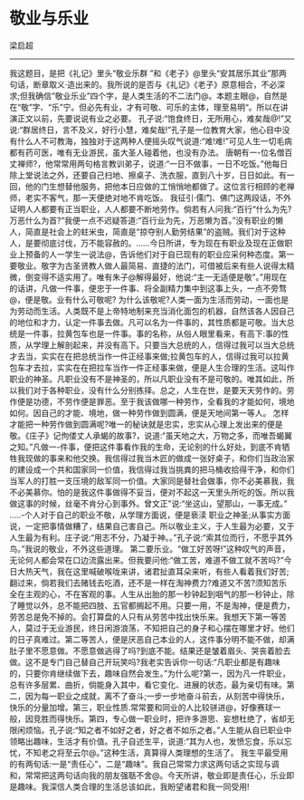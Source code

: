 # 敬业与乐业

梁启超

---

我这题目，是把《礼记》里头“敬业乐群 ”和《老子》@里头“安其居乐其业”那两句话，断章取义·造出来的。我所说的是否与《礼记》《老子》原意相合，不必深求;但我确信“敬业乐业”四个字，是人类生活的不二法门@。本题主眼@，自然是在“敬”字、“乐”宁。但必先有业，才有可敬、可乐的主体，理至易明“。所以在讲演正文以前，先要说说有业之必要。
孔子说:“饱食终日，无所用心，难矣哉@!”又说:“群居终日，言不及义，好行小慧，难矣哉!”孔子是一位教育大家，他心目中没有什么人不可教海，独独对于这两种人便摇头叹气说道:“难!难!”可见人生一切毛病都有药可医，唯有无业游民，虽大圣人碰着他，也没有办法。
唐朝有一-位名僧百丈禅师?，他常常用两句格言教训弟子，说道:“一日不做事，一日不吃饭。”他每日除上堂说法之外，还要自己扫地、擦桌子、洗衣服，直到八十岁，日日如此。有一回，他的门生想替他服务，把他本日应做的工悄悄地都做了。这位言行相顾的老禅师，老实不客气，那一天便绝对地不肯吃饭。
我征引·儒门、佛门这两段话，不外证明人人都要有正当职业，人人都要不断地劳作。倘若有人问我:“百行“什么为先?万恶什么为首?”我便一点不迟疑答道:“百行业为先，万恶懒为首。”没有职业的懒人，简直是社会上的蛀米虫，简直是“掠夺别人勤劳结果”的盗贼。我们对于这种人，是要彻底讨伐，万不能容赦的。......今日所讲，专为现在有职业及现在正做职业上预备的人一学生一说法@，告诉他们对于自已现有的职业应采何种态度。第一要敬业。敬字为古圣贤教人做人最简易、直捷的法门，可借被后来有些人说得太精微，倒变得不适实用了。唯有朱子@解得最好，他说:“主一无适便是敬”。”用现在的话讲，凡做一件事，便忠于一件事、将全副精力集中到这事上头，一点不旁骛@，便是敬。业有什么可敬呢? 为什么该敬呢?人类一面为生活而劳动，一面也是为劳动而生活。人类既不是上帝特地制来充当消化面包的机器，自然该各人因自己的地位和才力，认定一件事去做。凡可以名为一件事的，其性质都是可敬。当大总统是一件事，拉黄包车也是一件事。事的名称，从俗人眼里看来，有高下:事的性质，从学理上解剖起来，并没有高下。只要当大总统的人，信得过我可以当大总统才去当，实实在在把总统当作一件正经事来做;拉黄包车的人，信得过我可以拉黄包车才去拉，实实在在把拉车当作一件正经事来做，便是人生合理的生活。这叫作职业的神圣。凡职业没有不是神圣的，所以凡职业没有不是可敬的。唯其如此，所以我们对于各种职业，没有什么分别拣择。总之，人生在世，是要天天劳作的。劳作便是功德，不劳作便是罪恶。至于我该做哪一种劳作，全看我的才能如何，境地如何。因自己的才能、境地，做一种劳作做到圆满，便是天地间第一等人。
怎样才能把一种劳作做到圆满呢?唯一的秘诀就是忠实，忠实从心理上发出来的便是敬。《庄子》记佝偻丈人承蝎的故事?，说道:“虽天地之大，万物之多，而唯吾蝎翼之知。”凡做一-件事，便把这件事看作我的生命，无论别的什么好处，到底不肯牺牲我现做的事来和他交换。我信得过我当木匠的做成一张好桌子，和你们当政治家的建设成一个共和国家同一价值，我信得过我当挑粪的把马桶收拾得干净，和你们当军人的打胜一支压境的敌军同一价值。大家同是替社会做事，你不必美慕我，我不必美慕你。怕的是我这件事做得不妥当，便对不起这一天里头所吃的饭。所以我做这事的时候，丝毫不肯分心到事外。曾文正"说:“坐这山，望那山，一事无成。” .....-个人对于自己的职业不敬，从学理方面说，便是亵渎 职业之神圣;从事实方面说，一定把事情做糟了，结果自己害自己。所以敬业主义，于人生最为必要，又于人生最为有利。庄子说:“用志不分，乃凝于神。。”孔子说:“索其位而行，不愿乎其外鸟。”我说的敬业，不外这些道理。
第二要乐业。“做工好苦呀!”这种叹气的声音，无论何人都会常在口边流露出来。但我要问他:“做工苦，难道不做工就不苦吗?”今日大热天气，我在这里喊破喉咙来讲，诸君扯直耳朵来听，有些人看着我们好苦;翻过来，倘若我们去赌钱去吃酒，还不是一样在淘神费力?难道又不苦?须知苦乐全在主观的心，不在客观的事。人生从出胎的那一秒钟起到咽气的那一秒钟止，除了睡觉以外，总不能把四肢、五官都搁起不用。只要一用，不是淘神，便是费力，劳苦总是免不掉的。会打算盘的人只有从劳苦中找出快乐来。我想天下第一等苦人，莫过于无业游民，终日闲游浪荡，不知把自己的身子和心摆在哪里才好。他们的日子真难过。第二等苦人，便是厌恶自己本业的人，这件事分明不能不做，却满肚子里不愿意做。不愿意做逃得了吗?到底不能。结果还是皱着眉头、哭丧着脸去做。这不是专门自己替自己开玩笑吗?我老实告诉你一句话:“凡职业都是有趣味的，只要你肯继续做下去，趣味自然会发生。”为什么呢?第一，因为凡一件职业，总有许多层累、曲折，倘能身入其中，看它变化、进展的状态，最为亲切有味。第二，因为每一职业之成就，离不了奋斗;一步一步地奋斗前去，从刻苦中得快乐，快乐的分量加增。第三，职业性质.常常要和同业的人比较骈进@，好像赛球一般，因竞胜而得快乐。第四，专心做一职业时，把许多游思、妄想杜绝了，省却无限闲烦恼。孔子说:“知之者不如好之者，好之者不如乐之者。”人生能从自已职业中领略出趣味，生活才有价值。孔子自述生平，说道:“其为人也，发愤忘食，乐以忘忧，不知老之将至云尔@。”这种生活，真算得人类理想的生活了。
我生平最受用的有两旬话:一是“责任心”，二是“趣味”。我自己常常力求这两句话之实现与调和，常常把这两句话向我的朋友强聒不舍@。今天所讲，敬业即是责任心，乐业即是趣味。我深信人类合理的生活总该如此，我盼望诸君和我一同受用!
